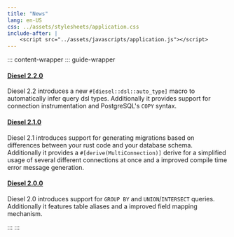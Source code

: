 ```yaml
---
title: "News"
lang: en-US
css: ../assets/stylesheets/application.css
include-after: |
    <script src="../assets/javascripts/application.js"></script>
---
```


::: content-wrapper
::: guide-wrapper

#### [Diesel 2.2.0](./2_2_0_release.html)

Diesel 2.2 introduces a new `#[diesel::dsl::auto_type]` macro to automatically infer query dsl types. Additionally it provides support for connection instrumentation and PostgreSQL's `COPY` syntax.

#### [Diesel 2.1.0](./2_1_0_release.html)

Diesel 2.1 introduces support for generating migrations based on differences between your rust code and your database schema. Additionally it provides a `#[derive(MultiConnection)]` derive for a simplified usage of several different connections at once and a improved compile time error message generation.

#### [Diesel 2.0.0](./2_0_0_release.html)

Diesel 2.0 introduces support for `GROUP BY` and `UNION`/`INTERSECT` queries. Additionally it features table aliases and a improved field mapping mechanism.

:::
:::
